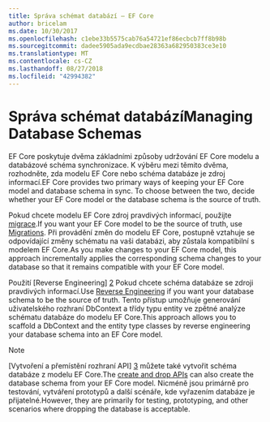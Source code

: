 ```yaml
---
title: Správa schémat databází – EF Core
author: bricelam
ms.date: 10/30/2017
ms.openlocfilehash: c1ebe33b5575cab76a54721ef86ecbcb7ff8b98b
ms.sourcegitcommit: dadee5905ada9ecdbae28363a682950383ce3e10
ms.translationtype: MT
ms.contentlocale: cs-CZ
ms.lasthandoff: 08/27/2018
ms.locfileid: "42994382"
---
```

# <a name="managing-database-schemas"></a><span data-ttu-id="1a862-102">Správa schémat databází</span><span class="sxs-lookup"><span data-stu-id="1a862-102">Managing Database Schemas</span></span>
<span data-ttu-id="1a862-103">EF Core poskytuje dvěma základními způsoby udržování EF Core modelu a databázové schéma synchronizace. K výběru mezi těmito dvěma, rozhodněte, zda modelu EF Core nebo schéma databáze je zdroj informací.</span><span class="sxs-lookup"><span data-stu-id="1a862-103">EF Core provides two primary ways of keeping your EF Core model and database schema in sync. To choose between the two, decide whether your EF Core model or the database schema is the source of truth.</span></span>

<span data-ttu-id="1a862-104">Pokud chcete modelu EF Core zdroj pravdivých informací, použijte [migrace][1].</span><span class="sxs-lookup"><span data-stu-id="1a862-104">If you want your EF Core model to be the source of truth, use [Migrations][1].</span></span> <span data-ttu-id="1a862-105">Při provádění změn do modelu EF Core, postupně vztahuje se odpovídající změny schématu na vaši databázi, aby zůstala kompatibilní s modelem EF Core.</span><span class="sxs-lookup"><span data-stu-id="1a862-105">As you make changes to your EF Core model, this approach incrementally applies the corresponding schema changes to your database so that it remains compatible with your EF Core model.</span></span>

<span data-ttu-id="1a862-106">Použití [Reverse Engineering] [ 2] Pokud chcete schéma databáze se zdroji pravdivých informací.</span><span class="sxs-lookup"><span data-stu-id="1a862-106">Use [Reverse Engineering][2] if you want your database schema to be the source of truth.</span></span> <span data-ttu-id="1a862-107">Tento přístup umožňuje generování uživatelského rozhraní DbContext a třídy typu entity ve zpětné analýze schématu databáze do modelu EF Core.</span><span class="sxs-lookup"><span data-stu-id="1a862-107">This approach allows you to scaffold a DbContext and the entity type classes by reverse engineering your database schema into an EF Core model.</span></span>

> [!NOTE]
> <span data-ttu-id="1a862-108">[Vytvoření a přemístění rozhraní API] [ 3] můžete také vytvořit schéma databáze z modelu EF Core.</span><span class="sxs-lookup"><span data-stu-id="1a862-108">The [create and drop APIs][3] can also create the database schema from your EF Core model.</span></span> <span data-ttu-id="1a862-109">Nicméně jsou primárně pro testování, vytváření prototypů a další scénáře, kde vyřazením databáze je přijatelné.</span><span class="sxs-lookup"><span data-stu-id="1a862-109">However, they are primarily for testing, prototyping, and other scenarios where dropping the database is acceptable.</span></span>


  [1]: migrations/index.md
  [2]: scaffolding.md
  [3]: ensure-created.md
